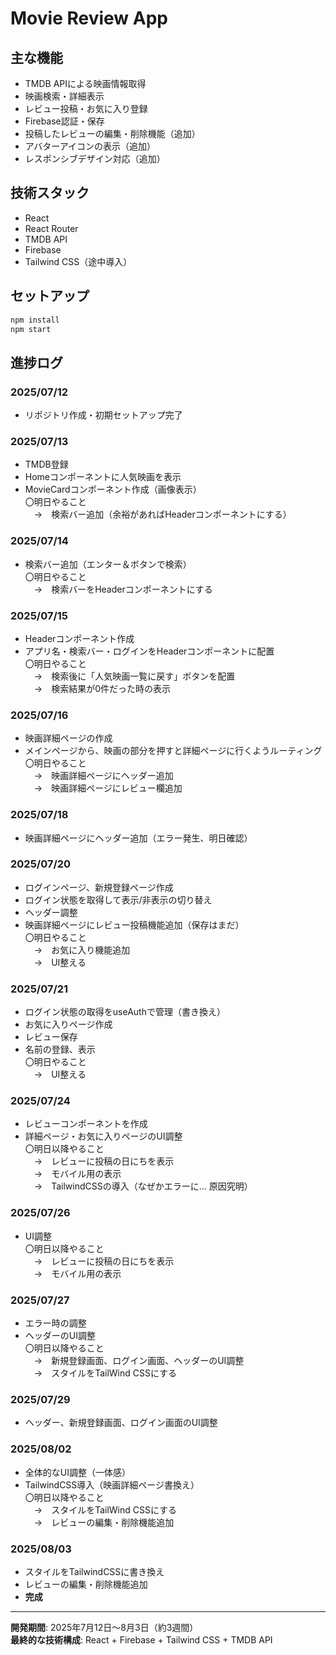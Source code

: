 # Movie Review App

## 主な機能
- TMDB APIによる映画情報取得
- 映画検索・詳細表示
- レビュー投稿・お気に入り登録
- Firebase認証・保存
- 投稿したレビューの編集・削除機能（追加）
- アバターアイコンの表示（追加）
- レスポンシブデザイン対応（追加）

## 技術スタック
- React
- React Router
- TMDB API
- Firebase
- Tailwind CSS（途中導入）  

## セットアップ
```bash
npm install
npm start
```

## 進捗ログ
### 2025/07/12
- リポジトリ作成・初期セットアップ完了

### 2025/07/13
- TMDB登録
- Homeコンポーネントに人気映画を表示
- MovieCardコンポーネント作成（画像表示）  
〇明日やること  
　→　検索バー追加（余裕があればHeaderコンポーネントにする）

### 2025/07/14
- 検索バー追加（エンター＆ボタンで検索）  
〇明日やること  
　→　検索バーをHeaderコンポーネントにする

### 2025/07/15
- Headerコンポーネント作成
- アプリ名・検索バー・ログインをHeaderコンポーネントに配置  
〇明日やること  
　→　検索後に「人気映画一覧に戻す」ボタンを配置  
　→　検索結果が0件だった時の表示

### 2025/07/16
- 映画詳細ページの作成
- メインページから、映画の部分を押すと詳細ページに行くようルーティング  
〇明日やること  
　→　映画詳細ページにヘッダー追加  
　→　映画詳細ページにレビュー欄追加  

### 2025/07/18
- 映画詳細ページにヘッダー追加（エラー発生、明日確認）  

### 2025/07/20
- ログインページ、新規登録ページ作成
- ログイン状態を取得して表示/非表示の切り替え
- ヘッダー調整
- 映画詳細ページにレビュー投稿機能追加（保存はまだ）  
〇明日やること  
　→　お気に入り機能追加  
　→　UI整える

### 2025/07/21
- ログイン状態の取得をuseAuthで管理（書き換え）
- お気に入りページ作成
- レビュー保存
- 名前の登録、表示  
〇明日やること  
　→　UI整える

### 2025/07/24
- レビューコンポーネントを作成
- 詳細ページ・お気に入りページのUI調整  
〇明日以降やること  
　→　レビューに投稿の日にちを表示  
　→　モバイル用の表示  
　→　TailwindCSSの導入（なぜかエラーに… 原因究明）  

### 2025/07/26
- UI調整  
〇明日以降やること  
　→　レビューに投稿の日にちを表示  
　→　モバイル用の表示  

### 2025/07/27
- エラー時の調整
- ヘッダーのUI調整  
〇明日以降やること  
　→　新規登録画面、ログイン画面、ヘッダーのUI調整  
　→　スタイルをTailWind CSSにする  

### 2025/07/29
- ヘッダー、新規登録画面、ログイン画面のUI調整

### 2025/08/02
- 全体的なUI調整（一体感）
- TailwindCSS導入（映画詳細ページ書換え）  
〇明日以降やること  
　→　スタイルをTailWind CSSにする  
　→　レビューの編集・削除機能追加

### 2025/08/03
- スタイルをTailwindCSSに書き換え
- レビューの編集・削除機能追加
- **完成**

---

**開発期間**: 2025年7月12日〜8月3日（約3週間）  
**最終的な技術構成**: React + Firebase + Tailwind CSS + TMDB API